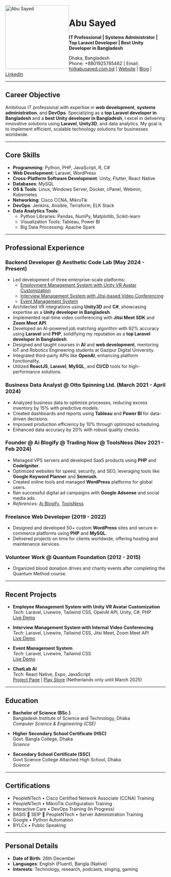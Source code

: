 <img src="https://abusayed.com.bd/wp-content/uploads/2021/09/Abu-Sayed.png" alt="Abu Sayed" style="float:left; width:200px; height:200px;">

# Abu Sayed

**IT Professional | Systems Administrator | Top Laravel Developer | Best Unity Developer in Bangladesh**

Dhaka, Bangladesh  
Phone: +8801925785462 | Email: [hi@abusayed.com.bd](mailto:hi@abusayed.com.bd) | [Website](https://abusayed.com.bd/) | [Blog](https://abu-sayed.medium.com/) | [LinkedIn](https://bd.linkedin.com/in/imabusayed)

---

## Career Objective

Ambitious IT professional with expertise in **web development**, **systems administration**, and **DevOps**. Specializing as a **top Laravel developer in Bangladesh** and a **best Unity developer in Bangladesh**, I excel in delivering innovative solutions using **Laravel**, **Unity3D**, and data analytics. My goal is to implement efficient, scalable technology solutions for businesses worldwide.

---

## Core Skills

- **Programming**: Python, PHP, JavaScript, R, C#  
- **Web Development**: Laravel, WordPress
- **Cross-Platform Software Development**: Unity, Flutter, React Native
- **Databases**: MySQL  
- **OS & Tools**: Linux, Windows Server, Docker, cPanel, Webmin, Kubernetes  
- **Networking**: Cisco CCNA, MikroTik  
- **DevOps**: Jenkins, Ansible, Terraform, ELK Stack  
- **Data Analytics Tools**:  
  - Python Libraries: Pandas, NumPy, Matplotlib, Scikit-learn  
  - Visualization Tools: Tableau, Power BI  
  - Big Data Processing: Apache Spark  

---

## Professional Experience

### Backend Developer @ Aesthetic Code Lab (May 2024 - Present)

- Led development of three enterprise-scale platforms:  
  - [Employment Management System with Unity VR Avatar Customization](https://japanskill.work)  
  - [Interview Management System with Jitsi-based Video Conferencing](https://interbrew.site)  
  - [Event Management System](https://event.hawaiialohaacademy.com)  
- Architected VR integrations using **Unity3D** and **C#**, showcasing expertise as a **Unity developer in Bangladesh**.  
- Implemented real-time video conferencing with **Jitsi Meet SDK** and **Zoom Meet API**.  
- Developed an AI-powered job matching algorithm with 92% accuracy using **Laravel** and **PHP**, solidifying my reputation as a **top Laravel developer in Bangladesh**.  
- Designed and taught courses in **AI** and **web development**, mentoring IoT and Robotics Engineering students at Gazipur Digital University.  
- Integrated third-party APIs like **OpenAI**, enhancing platform functionality.  
- Utilized **ReactJS**, **Laravel**, **MySQL**, and **CI/CD** tools for high-performance solutions.  

### Business Data Analyst @ Otto Spinning Ltd. (March 2021 - April 2024)

- Analyzed business data to optimize processes, reducing excess inventory by 15% with predictive models.  
- Created dashboards and reports using **Tableau** and **Power BI** for data-driven decisions.  
- Improved production efficiency by 10% through optimized scheduling.  
- Enhanced data accuracy by 20% with robust quality checks.  

### Founder @ Ai Blogify @ Trading Now @ ToolsNess (Nov 2021 - Feb 2024)

- Managed VPS servers and developed SaaS products using **PHP** and **CodeIgniter**.  
- Optimized websites for speed, security, and SEO, leveraging tools like **Google Keyword Planner** and **Semrush**.  
- Created online tools and managed **WordPress** platforms for global users.  
- Ran successful digital ad campaigns with **Google Adsense** and social media ads.  
- *References*: [Ai Blogify](https://cutt.ly/Aw6kqQUP), [ToolsNess](https://cutt.ly/MwcKmoeR)  

### Freelance Web Developer (2019 - 2022)

- Designed and developed 50+ custom **WordPress** sites and secure e-commerce platforms using **PHP** and **MySQL**.  
- Delivered projects on time for clients worldwide, offering hosting and maintenance services.  

### Volunteer Work @ Quantum Foundation (2012 - 2015)

- Organized blood donation drives and charity events after completing the Quantum Method course.  

---

## Recent Projects

- **Employee Management System with Unity VR Avatar Customization**  
  *Tech*: Laravel, Livewire, Tailwind CSS, OpenAI API, Unity, C#, PHP  
  [Live Demo](https://japanskill.work)  

- **Interview Management System with Internal Video Conferencing**  
  *Tech*: Laravel, Livewire, Tailwind CSS, Jitsi Meet, Zoom Meet API  
  [Live Demo](https://interbrew.site)  

- **Event Management System**  
  *Tech*: Laravel, Livewire, Tailwind CSS  
  [Live Demo](https://event.hawaiialohaacademy.com)  

- **ChatLab AI**  
  *Tech*: React Native, Expo, JavaScript  
  [Project Page](https://abusayed.com.bd/projects/chatlab-ai/) | [Play Store](#) (Netherlands only until March 2025)  

---

## Education

- **Bachelor of Science (BSc.)**  
  Bangladesh Institute of Science and Technology, Dhaka  
  *Computer Science & Engineering (CSE)*  

- **Higher Secondary School Certificate (HSC)**  
  Govt. Bangla College, Dhaka  
  *Science*  

- **Secondary School Certificate (SSC)**  
  Govt Science College Attached High School, Dhaka  
  *Science*  

---

## Certifications

- PeopleNTech • Cisco Certified Network Associate (CCNA) Training  
- PeopleNTech • MikroTik Configuration Training  
- Interactive Care • DevOps Training (In Progress)  
- BASIS 🤝 SEIP 🤝 PeopleNTech • Server Administration Training  
- Google • Python Automation  
- BYLCx • Public Speaking  

---

## Personal Details

- **Date of Birth**: 26th December  
- **Languages**: English (Fluent), Bangla (Native)  
- **Interests**: Technology, research, podcasts, singing, gaming  
